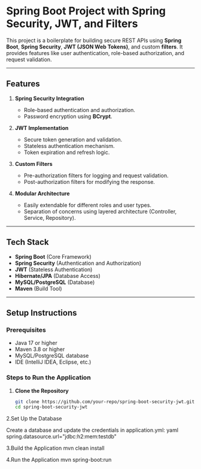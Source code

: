 # Spring Boot Project with Spring Security, JWT, and Filters

This project is a boilerplate for building secure REST APIs using **Spring Boot**, **Spring Security**, **JWT (JSON Web Tokens)**, and custom **filters**. It provides features like user authentication, role-based authorization, and request validation.

---

## Features

1. **Spring Security Integration**
   - Role-based authentication and authorization.
   - Password encryption using **BCrypt**.

2. **JWT Implementation**
   - Secure token generation and validation.
   - Stateless authentication mechanism.
   - Token expiration and refresh logic.

3. **Custom Filters**
   - Pre-authorization filters for logging and request validation.
   - Post-authorization filters for modifying the response.

4. **Modular Architecture**
   - Easily extendable for different roles and user types.
   - Separation of concerns using layered architecture (Controller, Service, Repository).

---

## Tech Stack

- **Spring Boot** (Core Framework)
- **Spring Security** (Authentication and Authorization)
- **JWT** (Stateless Authentication)
- **Hibernate/JPA** (Database Access)
- **MySQL/PostgreSQL** (Database)
- **Maven** (Build Tool)

---

## Setup Instructions

### Prerequisites

- Java 17 or higher
- Maven 3.8 or higher
- MySQL/PostgreSQL database
- IDE (IntelliJ IDEA, Eclipse, etc.)

### Steps to Run the Application

1. **Clone the Repository**
   ```bash
   git clone https://github.com/your-repo/spring-boot-security-jwt.git
   cd spring-boot-security-jwt
2.Set Up the Database

Create a database and update the credentials in application.yml:
yaml
spring.datasource.url="jdbc:h2:mem:testdb"

3.Build the Application
mvn clean install

4.Run the Application
mvn spring-boot:run
  
